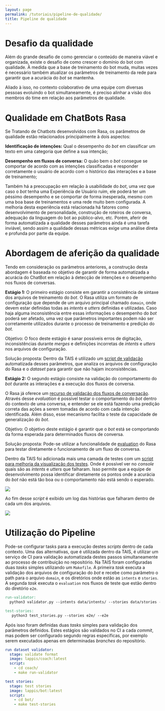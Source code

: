 ```yaml
---
layout: page
permalink: /tutoriais/pipeline-de-qualidade/
title: Pipeline de qualidade
---
```


# Desafio da qualidade

Além do grande desafio de como gerenciar o conteúdo de maneira viável e organizada, existe o desafio de como crescer o domínio do bot com qualidade. À medida que a base de treinamento do bot muda, muitas vezes é necessário também atualizar os parâmetros de treinamento da rede para garantir que a acurácia do *bot* se mantenha.

Aliado à isso, no contexto colaborativo de uma equipe com diversas pessoas evoluindo o bot simultaneamente, é preciso alinhar a visão dos membros do time em relação aos parâmetros de qualidade.

# Qualidade em ChatBots Rasa

Se Tratando de Chatbots desenvolvidos com Rasa, os parâmetros de qualidade estão relacionados principalmente à dois aspectos:

**Identificação de intenções:** Qual o desempenho do *bot* em classificar um texto em uma categoria que define a sua intenção;

**Desempenho em fluxos de conversa:** O quão bem o *bot* consegue se comportar de acordo com as intenções classificadas e responder corretamente o usuário de acordo com o histórico das interações e a base de treinamento;

Também há a preocupação em relação à usabilidade do *bot*, uma vez que caso o *bot* tenha uma Experiência de Usuário ruim, ele poderá ter um péssimo desempenho e se comportar de forma inesperada, mesmo com uma boa base de treinamentos e uma rede muito bem configurada. A melhoria desta experiência está relacionada há fatores como desenvolvimento de personalidade, construção de roteiros de conversa, adequação da linguagem do bot ao público-alvo, etc. Porém, aferir de forma automatizada a qualidade desses parâmetros ainda é uma tarefa inviável, sendo assim a qualidade dessas métricas exige uma análise direta e profunda por parte da equipe.

# Abordagem de aferição da qualidade

Tendo em consideração os parâmetros anteriores, a construção desta abordagem é baseada no objetivo de garantir de forma automatizada a acurácia do ChatBot em relação à detecção de intenções e o desempenho nos fluxos de conversas.

**Estágio 1:** O primeiro estágio consiste em garantir a consistência de sintaxe dos arquivos de treinamento do *bot*. O Rasa utiliza um formato de configuração que depende de um arquivo principal chamado `domain`, onde devem estar definidas todas as *intents* e *utters* definidas e utilizadas. Caso haja alguma inconsistência entre essas informações o desempenho do *bot* poderá ser afetado, uma vez que parâmetros importantes podem não ser corretamente utilizados durante o processo de treinamento e predição do *bot*.

Objetivo: O foco deste estágio é sanar possíveis erros de digitação, inconsistências durante *merges* e definições incorretas de *intents* e *utters* nos arquivos de configuração.

Solução proposta: Dentro da TAIS é utilizado um [script de validação](https://github.com/lappis-unb/tais/blob/master/coach/validator.py) automatizada desses parâmetros, que analiza os arquivos de configuração do Rasa e o *dataset* para garantir que não hajam inconsistências.

**Estágio 2:** O segundo estágio consiste na validação do comportamento do *bot* durante as interações e a execução dos fluxos de conversa.

O Rasa já oferece um [recurso de validação dos fluxos de conversação](https://rasa.com/docs/core/evaluation/). Através desse *evaluation* é possível testar o comportamento do *bot* dentro do contexto de uma conversa, e entender se ele está fazendo uma predição correta das ações a serem tomadas de acordo com cada intenção identificada. Além disso, esse mecanismo facilita o teste da capacidade de generalização do *bot*.

Objetivo: O objetivo deste estágio é garantir que o *bot* está se comportando da forma esperada para determinados fluxos de conversa.

Solução proposta: Pode-se utilizar a funcionalidade de [evaluation](https://rasa.com/docs/core/evaluation/) do Rasa para testar diretamente o funcionamento de um fluxo de conversa.

Dentro da TAIS foi adicionada mais uma camada de testes com um [script para melhoria da visualização dos testes](https://github.com/lappis-unb/tais/blob/master/bot/test_stories.py). Onde é possível ver no *console* quais são as *intents* e *utters* que falharam. Isso permite que a equipe de desenvolvimento possa identificar diretamente os pontos onde a acurácia do *bot* não está tão boa ou o comportamento não está sendo o esperado.

![](../../assets/teste_quebrado.png)

Ao fim desse *script* é exibido um log das histórias que falharam dentro de cada um dos arquivos.

![](../../assets/teste_resultado.png)

# Utilização do Pipeline

Pode-se configurar tasks para a execução destes *scripts* dentro de cada contexto.
Uma das alternativas, que é utilizada dentro da TAIS, é utilizar um serviço de CI para validação automatizada destes passos simultaneamente ao processo de contribuição no repositório.
Na TAIS foram configuradas duas *tasks* simples utilizando um `Makefile`. A primeira *task* executa a validação dos arquivos de configuração do *bot* e recebe como parâmetro o path para o arquivo `domain`, e os diretórios onde estão as `intents` e `stories`. A segunda *task* executa o `evaluation` nos fluxos de teste que estão dentro do diretório `e2e`.

```makefile
run-validator:
  python3 validator.py --intents data/intents/ --stories data/stories --domain domain.yml

test-stories:
   python3 test_stories.py --stories e2e/ --e2e
```

Após isso foram definidas duas *tasks* simples para validação dos parâmetros definidos. Estes estágios são validados no CI a cada *commit*, mas podem ser configurado segundo regras específicas, por exemplo serem executados apenas em determinadas *branches* do repositório.

```yml
run dataset validator:
  stage: validate format
  image: lappis/coach:latest
  script:
    - cd coach/
    - make run-validator

test stories:
  stage: test stories
  image: lappis/bot:latest
  script:
    - cd bot/
    - make test-stories
```
